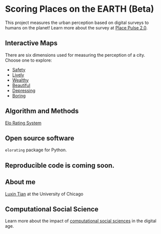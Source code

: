 # Scoring Places on the EARTH (Beta)

This project measures the urban perception based on digital surveys to humans on the planet! Learn more about the survey at [Place Pulse 2.0](http://pulse.media.mit.edu/vision/). 


## Interactive Maps
There are six dimensions used for measuring the perception of a city. Choose one to explore: 
- [Safety](https://luxin-tian.github.io/Scoring-Neighborhoods-on-the-Earth/safety)
- [Lively](https://luxin-tian.github.io/Scoring-Neighborhoods-on-the-Earth/lively)
- [Wealthy](https://luxin-tian.github.io/Scoring-Neighborhoods-on-the-Earth/wealthy)
- [Beautiful](https://luxin-tian.github.io/Scoring-Neighborhoods-on-the-Earth/beautiful)
- [Depressing](https://luxin-tian.github.io/Scoring-Neighborhoods-on-the-Earth/depressing)
- [Boring](https://luxin-tian.github.io/Scoring-Neighborhoods-on-the-Earth/boring)

## Algorithm and Methods
[Elo Rating System](https://en.wikipedia.org/wiki/Elo_rating_system)


## Open source software
```elorating``` package for Python. 

## Reproducible code is coming soon. 

## About me
[Luxin Tian](https://luxin-tian.github.io/profile/) at the University of Chicago

## Computational Social Science
Learn more about the impact of [computational social sciences](https://macss.uchicago.edu) in the digital age. 